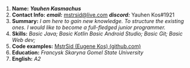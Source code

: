  1. **Name:** ***Yauhen Kasmachus***
 2. **Contact Info:**
 ***email:*** mstrsid@live.com
***discord:*** Yauhen Kos#1921
3. **Summary:**
*I am here to gain new knowledge. To structure the existing ones. I would like to become a full-fledged junior programmer.*
4. **Skills:**
*Basic Java;
Basic Kotlin
Basic Android Studio;
Basic Git;
Basic Web dev;*
5. **Code examples:**
[MstrSid (Eugene Kos) (github.com)](https://github.com/MstrSid)
6. **Education:** *Francysk Skaryna Gomel State University*
7. **English:** *A2*